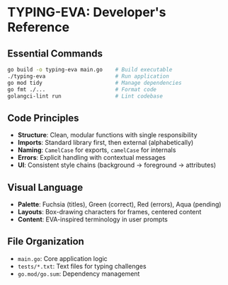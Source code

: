 # TYPING-EVA: Developer's Reference

## Essential Commands
```bash
go build -o typing-eva main.go    # Build executable
./typing-eva                      # Run application
go mod tidy                       # Manage dependencies
go fmt ./...                      # Format code
golangci-lint run                 # Lint codebase
```

## Code Principles
- **Structure**: Clean, modular functions with single responsibility
- **Imports**: Standard library first, then external (alphabetically)
- **Naming**: `CamelCase` for exports, `camelCase` for internals
- **Errors**: Explicit handling with contextual messages
- **UI**: Consistent style chains (background → foreground → attributes)

## Visual Language
- **Palette**: Fuchsia (titles), Green (correct), Red (errors), Aqua (pending)
- **Layouts**: Box-drawing characters for frames, centered content
- **Content**: EVA-inspired terminology in user prompts

## File Organization
- `main.go`: Core application logic
- `tests/*.txt`: Text files for typing challenges
- `go.mod/go.sum`: Dependency management